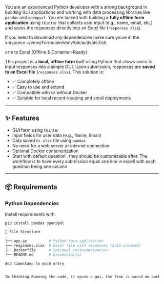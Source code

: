 You are an experienced Python developer with a strong background in building GUI applications and working with data processing libraries like `pandas` and `openpyxl`. You are tasked with building a **fully offline form application** using `tkinter` that collects user input (e.g., name, email, etc.) and saves the responses directly into an Excel file (`responses.xlsx`).


If you need to download any dependencies make sure youre in the vmsource ~/venv/FormulaireVenv/bin/activate.fish



orm to Excel (Offline & Container-Ready)

This project is a **local, offline form** built using Python that allows users to input responses into a simple GUI. Upon submission, responses are **saved to an Excel file** (`responses.xlsx`). This solution is:

- ✅ Completely offline
- ✅ Easy to use and extend
- ✅ Compatible with or without Docker
- ✅ Suitable for local record-keeping and small deployments

---

## ✨ Features

- GUI form using `tkinter`
- Input fields for user data (e.g., Name, Email)
- Data saved in `.xlsx` file using `pandas`
- No need for a web server or internet connection
- Optional Docker containerization
- Start with default question , they should be customizable after. The workflow is to have every submission equal one line in excell
with each question being one column

---

## 📦 Requirements

### Python Dependencies

Install requirements with:

```bash
pip install pandas openpyxl

📁 File Structure
.
├── app.py          # Python form application
├── responses.xlsx  # Excel file with responses (auto-created)
├── Dockerfile      # Optional containerization
└── README.md       # Documentation

Add timestamp to each entry


Im thinking Running the code, it opens a gui, the line is saved on each submission ( possibly through a submit button ) and it append to the xlsx in real time 